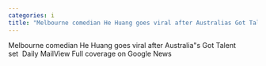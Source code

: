 ```yaml
---
categories: i
title: "Melbourne comedian He Huang goes viral after Australias Got Talent set  Daily Mail"
---
```

Melbourne comedian He Huang goes viral after Australia"s Got Talent set&nbsp;&nbsp;Daily MailView Full coverage on Google News